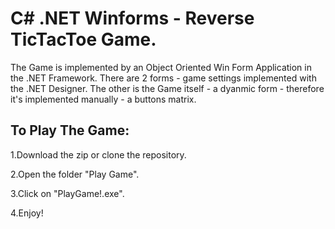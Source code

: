 # C# .NET Winforms - Reverse TicTacToe Game.
The Game is implemented by an Object Oriented Win Form Application in the .NET Framework.
There are 2 forms - game settings implemented with the .NET Designer.
The other is the Game itself - a dyanmic form - therefore it's implemented manually - a buttons matrix.
## To Play The Game:
1.Download the zip or clone the repository. 

2.Open the folder "Play Game".

3.Click on "PlayGame!.exe".

4.Enjoy!
